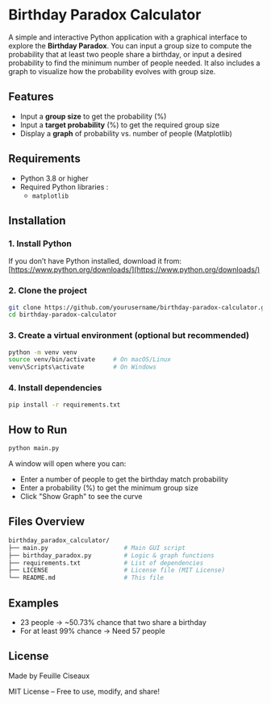 # Birthday Paradox Calculator

A simple and interactive Python application with a graphical interface to explore the **Birthday Paradox**.
You can input a group size to compute the probability that at least two people share a birthday, or input a desired probability to find the minimum number of people needed.
It also includes a graph to visualize how the probability evolves with group size.

## Features

- Input a **group size** to get the probability (%)
- Input a **target probability** (%) to get the required group size
- Display a **graph** of probability vs. number of people (Matplotlib)

## Requirements

- Python 3.8 or higher  
- Required Python libraries :
  - `matplotlib`

## Installation

### 1. Install Python

If you don’t have Python installed, download it from:  
[https://www.python.org/downloads/](https://www.python.org/downloads/)

### 2. Clone the project

```bash
git clone https://github.com/yourusername/birthday-paradox-calculator.git
cd birthday-paradox-calculator
```

### 3. Create a virtual environment (optional but recommended)

```bash
python -m venv venv
source venv/bin/activate     # On macOS/Linux
venv\Scripts\activate        # On Windows
```

### 4. Install dependencies

```bash
pip install -r requirements.txt
```

## How to Run

```bash
python main.py
```

A window will open where you can:
- Enter a number of people to get the birthday match probability
- Enter a probability (%) to get the minimum group size
- Click "Show Graph" to see the curve

## Files Overview

```bash
birthday_paradox_calculator/
├── main.py                     # Main GUI script
├── birthday_paradox.py         # Logic & graph functions
├── requirements.txt            # List of dependencies
├── LICENSE                     # License file (MIT License)
└── README.md                   # This file
```

## Examples

- 23 people → ~50.73% chance that two share a birthday
- For at least 99% chance → Need 57 people

## License

Made by Feuille Ciseaux

MIT License – Free to use, modify, and share!